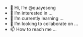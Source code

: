 - 👋 Hi, I’m @quayesong
- 👀 I’m interested in ...
- 🌱 I’m currently learning ...
- 💞️ I’m looking to collaborate on ...
- 📫 How to reach me ...

<!---
quayesong/quayesong is a ✨ special ✨ repository because its `README.md` (this file) appears on your GitHub profile.
You can click the Preview link to take a look at your changes.
--->
